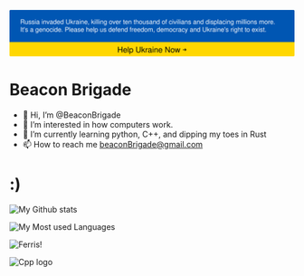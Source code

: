 [![Stand With Ukraine](https://raw.githubusercontent.com/vshymanskyy/StandWithUkraine/main/banner2-direct.svg)](https://stand-with-ukraine.pp.ua)

# Beacon Brigade
- 👋 Hi, I’m @BeaconBrigade
- 👀 I’m interested in how computers work.
- 🌱 I’m currently learning python, C++, and dipping my toes in Rust
- 📫 How to reach me beaconBrigade@gmail.com

# :) 

![My Github stats](https://github-readme-stats.vercel.app/api?username=BeaconBrigade&show_icons=true&theme=light)

![My Most used Languages](https://github-readme-stats.vercel.app/api/top-langs/?username=BeaconBrigade)

 ![Ferris!](https://user-images.githubusercontent.com/100320298/171472910-524ba70a-9a73-4b88-b36b-3f05380c97b9.png)
 
 ![Cpp logo](https://user-images.githubusercontent.com/100320298/171473294-81221f19-b0a1-42a0-b4ea-5222b55d0e97.png)
